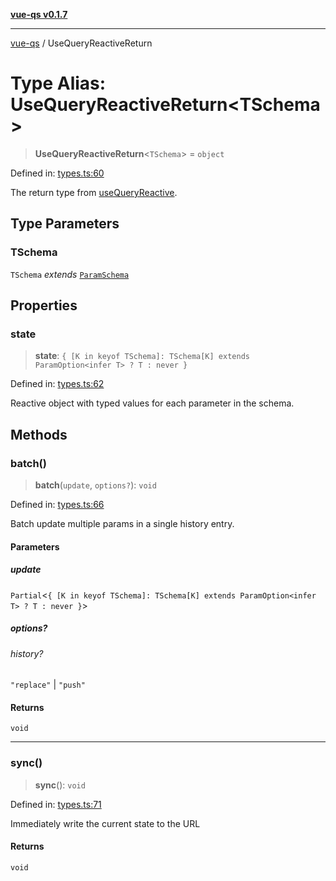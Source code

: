 [**vue-qs v0.1.7**](../README.md)

***

[vue-qs](../README.md) / UseQueryReactiveReturn

# Type Alias: UseQueryReactiveReturn\<TSchema\>

> **UseQueryReactiveReturn**\<`TSchema`\> = `object`

Defined in: [types.ts:60](https://github.com/iamsomraj/vue-qs/blob/3914abe3b71638946c178175ac5cb09af4684d1b/src/types.ts#L60)

The return type from [useQueryReactive](../functions/useQueryReactive.md).

## Type Parameters

### TSchema

`TSchema` *extends* [`ParamSchema`](ParamSchema.md)

## Properties

### state

> **state**: `{ [K in keyof TSchema]: TSchema[K] extends ParamOption<infer T> ? T : never }`

Defined in: [types.ts:62](https://github.com/iamsomraj/vue-qs/blob/3914abe3b71638946c178175ac5cb09af4684d1b/src/types.ts#L62)

Reactive object with typed values for each parameter in the schema.

## Methods

### batch()

> **batch**(`update`, `options?`): `void`

Defined in: [types.ts:66](https://github.com/iamsomraj/vue-qs/blob/3914abe3b71638946c178175ac5cb09af4684d1b/src/types.ts#L66)

Batch update multiple params in a single history entry.

#### Parameters

##### update

`Partial`\<`{ [K in keyof TSchema]: TSchema[K] extends ParamOption<infer T> ? T : never }`\>

##### options?

###### history?

`"replace"` \| `"push"`

#### Returns

`void`

***

### sync()

> **sync**(): `void`

Defined in: [types.ts:71](https://github.com/iamsomraj/vue-qs/blob/3914abe3b71638946c178175ac5cb09af4684d1b/src/types.ts#L71)

Immediately write the current state to the URL

#### Returns

`void`
